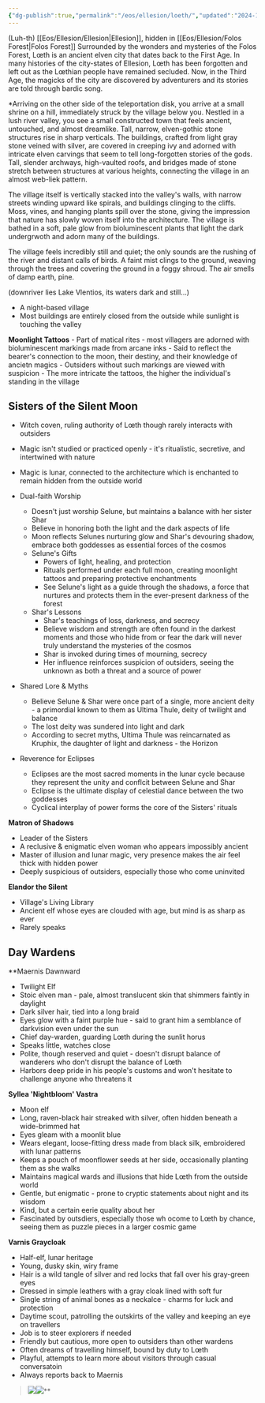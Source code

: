 ```yaml
---
{"dg-publish":true,"permalink":"/eos/ellesion/loeth/","updated":"2024-12-22T19:30:34.773-06:00"}
---
```


(Luh-th)
[[Eos/Ellesion/Ellesion\|Ellesion]], hidden in [[Eos/Ellesion/Folos Forest\|Folos Forest]]
Surrounded by the wonders and mysteries of the Folos Forest, Lœth is an ancient elven city that dates back to the First Age. In many histories of the city-states of Ellesion, Lœth has been forgotten and left out as the Lœthian people have remained secluded. Now, in the Third Age, the magicks of the city are discovered by adventurers and its stories are told through bardic song.

*Arriving on the other side of the teleportation disk, you arrive at a small shrine on a hill, immediately struck by the village below you. Nestled in a lush river valley, you see a small constructed town that feels ancient, untouched, and almost dreamlike. Tall, narrow, elven-gothic stone structures rise in sharp verticals. The buildings, crafted from light gray stone veined with silver, are covered in creeping ivy and adorned with intricate elven carvings that seem to tell long-forgotten stories of the gods. Tall, slender archways, high-vaulted roofs, and bridges made of stone stretch between structures at various heights, connecting the village in an almost web-liek pattern.

The village itself is vertically stacked into the valley's walls, with narrow streets winding upward like spirals, and buildings clinging to the cliffs. Moss, vines, and hanging plants spill over the stone, giving the impression that nature has slowly woven itself into the architecture. The village is bathed in a soft, pale glow from bioluminescent plants that light the dark undergrwoth and adorn many of the buildings.

The village feels incredibly still and quiet; the only sounds are the rushing of the river and distant calls of birds. A faint mist clings to the ground, weaving through the trees and covering the ground in a foggy shroud. The air smells of damp earth, pine. 

(downriver lies Lake Vlentios, its waters dark and still...)

- A night-based village
- Most buildings are entirely closed from the outside while sunlight is touching the valley

**Moonlight Tattoos**
	- Part of matical rites
	- most villagers are adorned with bioluminescent markings made from arcane inks
	- Said to reflect the bearer's connection to the moon, their destiny, and their knowledge of ancietn magics
	- Outsiders without such markings are viewed with suspicion
	- The more intricate the tattoos, the higher the individual's standing in the village
## Sisters of the Silent Moon

- Witch coven, ruling authority of Lœth though rarely interacts with outsiders
- Magic isn't studied or practiced openly - it's ritualistic, secretive, and intertwined with nature
- Magic is lunar, connected to the architecture which is enchanted to remain hidden from the outside world

- Dual-faith Worship
	- Doesn't just worship Selune, but maintains a balance with her sister Shar
	- Believe in honoring both the light and the dark aspects of life
	- Moon reflects Selunes nurturing glow and Shar's devouring shadow, embrace both goddesses as essential forces of the cosmos
	- Selune's Gifts
		- Powers of light, healing, and protection
		- Rituals performed under each full moon, creating moonlight tattoos and preparing protective enchantments 
		- See Selune's light as a guide through the shadows, a force that nurtures and protects them in the ever-present darkness of the forest
	- Shar's Lessons
		- Shar's teachings of loss, darkness, and secrecy
		- Believe wisdom and strength are often found in the darkest moments and those who hide from or fear the dark will never truly understand the mysteries of the cosmos
		- Shar is invoked during times of mourning, secrecy
		- Her influence reinforces suspicion of outsiders, seeing the unknown as both a threat and a source of power

- Shared Lore & Myths
	- Believe Selune & Shar were once part of a single, more ancient deity - a primordial known to them as Ultima Thule, deity of twilight and balance
	- The lost deity was sundered into light and dark
	- According to secret myths, Ultima Thule was reincarnated as Kruphix, the daughter of light and darkness - the Horizon

- Reverence for Eclipses
	- Eclipses are the most sacred moments in the lunar cycle because they represent the unity and conflcit between Selune and Shar
	- Eclipse is the ultimate display of celestial dance between the two goddesses
	- Cyclical interplay of power forms the core of the Sisters' rituals

**Matron of Shadows**
- Leader of the Sisters
- A reclusive & enigmatic elven woman who appears impossibly ancient
- Master of illusion and lunar magic, very presence makes the air feel thick with hidden power
- Deeply suspicious of outsiders, especially those who come uninvited

**Elandor the Silent**
- Village's Living Library
- Ancient elf whose eyes are clouded with age, but mind is as sharp as ever
- Rarely speaks
## Day Wardens

**Maernis Dawnward
- Twilight Elf
- Stoic elven man - pale, almost translucent skin that shimmers faintly in daylight
- Dark silver hair, tied into a long braid
- Eyes glow with a faint purple hue - said to grant him a semblance of darkvision even under the sun
- Chief day-warden, guarding Lœth during the sunlit horus
- Speaks little, watches close
- Polite, though reserved and quiet - doesn't disrupt balance of wanderers who don't disrupt the balance of Lœth
- Harbors deep pride in his people's customs and won't hesitate to challenge anyone who threatens it 


**Syllea 'Nightbloom' Vastra**
- Moon elf
- Long, raven-black hair streaked with silver, often hidden beneath a wide-brimmed hat
- Eyes gleam with a moonlit blue
- Wears elegant, loose-fitting dress made from black silk, embroidered with lunar patterns
- Keeps a pouch of moonflower seeds at her side, occasionally planting them as she walks
- Maintains magical wards and illusions that hide Lœth from the outside world
- Gentle, but enigmatic - prone to cryptic statements about night and its wisdom
- Kind, but a certain eerie quality about her
- Fascinated by outsdiers, especially those wh ocome to Lœth by chance, seeing them as puzzle pieces in a larger cosmic game


**Varnis Graycloak**
- Half-elf, lunar heritage
- Young, dusky skin, wiry frame
- Hair is a wild tangle of silver and red locks that fall over his gray-green eyes
- Dressed in simple leathers with a gray cloak lined with soft fur
- Single string of animal bones as a neckalce - charms for luck and protection
- Daytime scout, patrolling the outskirts of the valley and keeping an eye on travellers
- Job is to steer explorers if needed
- Friendly but cautious, more open to outsiders than other wardens
- Often dreams of travelling himself, bound by duty to Lœth
- Playful, attempts to learn more about visitors through casual conversatoin 
- Always reports back to Maernis

> ![](https://lh7-us.googleusercontent.com/IN2aGCTaMtjJfkLN6cVTZJRTyWIuhTpZGxtlPdVwMW42YNkCd1rtcDStQfrrxvIVAumzHn6TEKv4jFEZOEhxh1YgKbvZIV8Mr6nHh6bYCd4ayfUgEnAqXuwfGDFzT8dsOyA2FZqDtoFy05NKiazOOr4)![](https://lh7-us.googleusercontent.com/YnQmIuJ-EjJsm9YCPDoDxsGNO-jz0oSuyC4hwjdpmjCecV9ioXd4xk0j-THxUNMXyCOLY37H-1oKrONLSIkS6fEAtoEKQFCj-71YyYOMLjHWgRIOyd7DmH0slXvgKZZBemy4mOFtXDN-gNVhvCaH8sQ)**